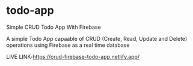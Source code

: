 # todo-app
Simple CRUD Todo App With Firebase

A simple Todo App capaable of CRUD (Create, Read, Update and Delete) operations using Firebase as a real time database

LIVE LINK-https://crud-firebase-todo-app.netlify.app/
